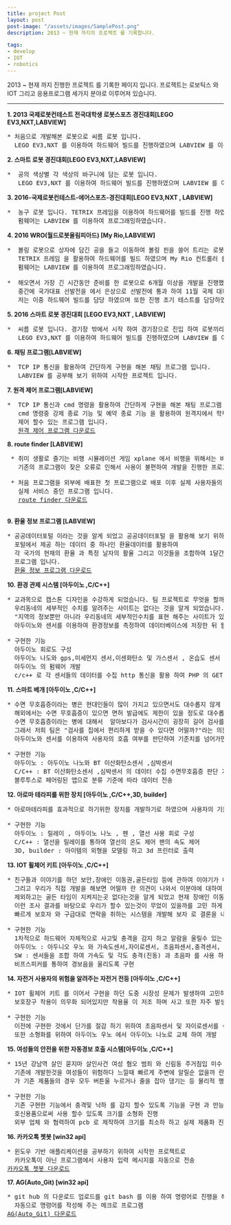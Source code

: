 ```yaml
---
title: project Post
layout: post
post-image: "/assets/images/SamplePost.png"
description: 2013 ~ 현재 까지의 프로젝트 를 기록합니다.

tags:
- develop
- IOT
- robotics
---
```


2013 ~ 현재 까지 진행한 프로젝트 를 기록한 페이지 입니다. 프로젝트는 로보틱스 와 IOT 그리고 응용프로그램 세가지 분야로 이루어져 있습니다.


---

**1. 2013 국제로봇컨테스트 전국대학생 로봇스포츠 경진대회[LEGO EV3,NXT,LABVIEW]**
<pre>
* 처음으로 개발해본 로봇으로 씨름 로봇 입니다.
  LEGO EV3,NXT 를 이용하여 하드웨어 빌드를 진행하였으며 LABVIEW 를 이용하여 프로그래밍하였습니다.
</pre>

**2. 스마트 로봇 경진대회[LEGO EV3,NXT,LABVIEW]**
<pre>
*  공의 색상별 각 색상의 바구니에 담는 로봇 입니다.
   LEGO EV3,NXT 를 이용하여 하드웨어 빌드를 진행하였으며 LABVIEW 를 이용하여 프로그래밍하였습니다.
</pre>

**3. 2016-국제로봇컨테스트-에어스포츠-경진대회[LEGO EV3,NXT , LABVIEW]**
<pre>
*  농구 로봇 입니다. TETRIX 프레임을 이용하여 하드웨어를 빌드를 진행 하였고 EV3,NXT 컨트롤러를 사용 하였습니다.
   펌웨어는 LABVIEW 를 이용하여 프로그래밍하였습니다.
</pre>

**4. 2016 WRO(월드로봇올림피아드) [My Rio,LABVIEW]**
<pre>
*  볼링 로봇으로 상자에 담긴 공을 들고 이동하여 볼링 핀을 쓸어 트리는 로봇 입니다. 
   TETRIX 프레임 을 활용하여 하드웨어를 빌드 하였으며 My Rio 컨트롤러 를 사용하였습니다.
   펌웨어는 LABVIEW 를 이용하여 프로그래밍하였습니다.

*  해오면서 가장 긴 시간동안 준비를 한 로봇으로 6개월 이상을 개발을 진행했습니다.
   중간에 국가대표 선발전을 에서 은상으로 선발전에 통과 하여 11월 국제 대회 까지 팀원들 모두가 밤샘 작업으로 완성한 로봇 입니다.
   저는 이중 하드웨어 빌드를 담당 하였으며 또한 진행 초기 테스트를 담당하였습니다.
</pre>

**5. 2016 스마트 로봇 경진대회 [LEGO EV3,NXT , LABVIEW]**
<pre>
*  씨름 로봇 입니다. 경기장 밖에서 시작 하여 경기장으로 진입 하여 로봇끼리 대결을 하는 로봇으로
   LEGO EV3,NXT 를 이용하여 하드웨어 빌드를 진행하였으며 LABVIEW 를 이용하여 프로그래밍하였습니다.
</pre>

**6. 채팅 프로그램[LABVIEW]**
 <pre>
*  TCP IP 통신을 활용하여 간단하게 구현을 해본 채팅 프로그램 입니다.
   LABVIEW 를 공부해 보기 위하여 시작한 프로젝트 입니다.
</pre>

**7. 원격 제어 프로그램[LABVIEW]**
 <pre>
*  TCP IP 통신과 cmd 명령을 활용하여 간단하게 구현을 해본 채팅 프로그램 입니다.
   cmd 명령중 강제 종료 기능 및 예약 종료 기능 을 활용하여 원격지에서 학부모가 자녀들의PC 사용 시간을
   제어 할수 있는 프로그램 입니다.
   <a href="https://github.com/gomtings/project/tree/main/portfolio/labview/gugudan">원격 제어 프로그램 다운로드</a>
</pre>

**8. route finder [LABVIEW]**
 <pre>
 * 취미 생활로 즐기는 비행 시뮬레이션 게임 xplane 에서 비행을 위해서는 비행 루트를 다운로드 받아야 하는데
   기존의 프로그램이 잦은 오류로 인해서 사용이 불편하여 개발을 진행한 프로그램 입니다.
 
 * 처음 프로그램을 외부에 배표한 첫 프로그램으로 배포 이후 실제 사용자들의 피드백을 받아서 새로운 기능을 추가하는 등
   실제 서비스 중인 프로그램 입니다.
   <a href="https://github.com/gomtings/project/tree/main/portfolio/labview/ATC%20app">route finder 다운로드</a>
 </pre>

**9. 환율 정보 프로그램 [LABVIEW]**
<pre>
* 공공데이터포털 이라는 것을 알게 되었고 공공데이터포털 을 활용해 보기 위하여 시작한 프로젝트 입니다.
  포털에서 제공 하는 데이터 중 하나인 환율데이터를 활용하여
  각 국가의 현재의 환율 과 특정 날자의 활율 그리고 이것들을 조합하여 1달간의 환율 변동 추이 등을 그래프로 나타내 주는
  프로그램 입니다.
  <a href="https://github.com/gomtings/project/tree/main/portfolio/labview/%ED%99%98%EC%9C%A8">환율 정보 프로그램 다운로드</a>
</pre>

**10. 환경 관제 시스템 [아두이노 ,C/C++]**
<pre>
* 교과목으로 캡스톤 디자인을 수강하게 되었습니다. 팀 프로젝트로 무엇을 할까 고민하다가 미세먼지 등 환경이 이슈가 되는 현재 지역의 정보는 알수 있지만 
  우리동네의 세부적인 수치를 알려주는 사이트는 없다는 것을 알게 되었습니다.
  "지역의 정보뿐만 아니라 우리동네의 세부적인수치를 표현 해주는 사이트가 있다면 어떨까?" 라는 생각으로 시작하게 되었습니다. 
  아두이노와 센서를 이용하여 환경정보를 측정하여 데이터베이스에 저장한 뒤 웹페이지 에서는 지도와 데이터베이스를 이용하여 적절한 데이터를 사용자에게 보여지도록 구현하였습니다.

* 구현한 기능
  아두이노 회로도 구성
  아두이노 나도와 gps,미세먼지 센서,이센화탄소 및 가스센서 , 온습도 센서 를 활용하여 회로 구성
  아두이노 의 펌웨어 개발
  c/c++ 로 각 센서들의 데이터를 수집 http 통신을 활용 하여 PHP 의 GET 방식으로 닷홈의 mysql DB에 각 센서 데이터 와 GPS 좌표를 DB에 추가
</pre>

**11. 스마트 베개 [아두이노 ,C/C++]**
<pre>
* 수면 무호흡증이라는 병은 현대인들이 많이 가지고 있으면서도 대수롭지 않게 생각하는 병입니다. 
  해외에서는 수면 무호흡증이 있으면 면허 발급에도 제한이 있을 정도로 대수롭지 않게 생각할 병이 아닙니다. 
  수면 무호흡증이라는 병에 대해서  알아보다가 검사시간이 굉장히 길어 검사를 받기 쉽지않다는 것을 알게 되었습니다. 
  그래서 저희 팀은 "검사를 집에서 편리하게 받을 수 있다면 어떨까?"라는 의문점에서 프로젝트를 시작하게 되었습니다.
  아두이노와 센서를 이용하여 사용자의 호흡 여부를 판단하여 기준치를 넘어가면 경보를 울려 사용자를 깨움과 동시에 데이터베이스에 수치를 기록하 여 사용자 스스로 수면무호흡증 검사를 할 수 있도록 구현하였습니다.

* 구현한 기능
  아두이노 : 아두이노 나노와 BT 이산화탄소센서 ,심박센서
  C/C++ : BT 이산화탄소센서 ,심박센서 의 데이터 수집 수면무호흡증 판단 기준에 따른 분류 를 진행하고
  블루투스로 페어링된 앱으로 분류 기준에 따라 데이터 전송
</pre>

**12. 아로마 테라피를 위한 장치 [아두이노 ,C/C++,3D, builder]**
<pre>
* 아로마테라피를 효과적으로 하기위한 장치를 개발하기로 하였으며 사용자의 기분에 따라 향의 강도를 설정 할수 있도록 구성

* 구현한 기능
  아두이노 : 릴레이 , 아두이노 나노 , 펜 , 열선 사용 회로 구성
  C/C++ : 열선을 릴레이를 통하여 열선의 온도 제어 팬의 속도 제어
  3D, builder : 아이템의 외형을 모델링 하고 3d 프린터로 출력
</pre>

**13. IOT 휠체어 키트 [아두이노 ,C/C++]**
<pre>
* 친구들과 이야기를 하던 보안,장애인 이동권,골든타임 등에 관하여 이야기가 나오게 되었습니다.
  그리고 우리가 직접 개발을 해보면 어떨까 란 의견이 나와서 이분야에 대하여 조사를 한결과 수도권을
  제외하고는 골든 타임이 지켜지는곳 없다는것을 알게 되었고 현재 장애인 이동권이 이슈라는것 또한 알게되었습니다.
  이런 조사 결과를 바탕으로 우리가 할수 있는것이 무었이 있을까를 고민 하게 되었고 장애인의 사고 발생시 이것을 미리 알아차리고
  빠르게 보호자 와 구급대로 연락을 취하는 시스템을 개발해 보자 로 결론을 내리게 되어 시스템을 개발하기 시작 하였습니다.

* 구현한 기능
  1차적으로 하드웨어 자체적으로 사고및 충격을 감지 하고 알람을 울릴수 있는 시스템을 구현 하였습니다.
  아두이노 : 아두니오 우노 와 가속도센서,자이로센서, 초음파센서,충격센서, 를 이용하여 회로 구현
  SW : 센서들을 조합 하여 가속도 및 각도 충격(진동) 과 초음파 를 사용 하여 사고 및 충격 발생 유무를 감지
  비프스피커를 통하여 경보음을 울리도록 구현
</pre>

**14. 자전거 사용자의 위험을 알려주는 자전거 전등 [아두이노 ,C/C++]**
<pre>
* IOT 휠체어 키트 를 이어서 구현을 하던 도중 시장성 문제가 발생하여 고민하던중 자전거 시장이 최근 급 성장 하고 있으며
  보호장구 착용이 의무화 되어있지만 착용율 이 저조 하며 사고 또한 자주 발생 한다는것에 착안하여 개발하기 시작

* 구현한 기능
  이전에 구현한 것에서 단가를 절감 하기 위하여 초음파센서 및 자이로센서를 삭제 하여 기능을 구현
  또한 소형화를 위하여 아두이노 우노 에서 아두이노 나노로 교체 하여 개발
</pre>

**15. 여성들의 안전을 위한 자동경보 호출 시스템[아두이노 ,C/C++]**
<pre>
* 15년 강남역 살인 묻지마 살인사건 여성 혐오 범죄 와 신림동 주거침입 미수 사건 등 여성관련 범죄가 증가 한다는 것 확인하여
  기존에 개발한것을 여성들이 위험하다 느낄때 빠르게 주변에 알릴순 없을까 란 생각을 하던중 여성관련 호신용품중 하나인 호신용 경보기
  가 기존 제품들의 경우 모두 버튼울 누르거나 줄을 잡아 댕기는 등 물리적 행동을 통해서 동작을 한다는 것을 확인하고 구현 시작

* 구현한 기능
  기존 구현한 기능에서 충격및 낙하 를 감지 할수 있도록 기능을 구현 과 만능 기판 내에 아두이노 와 센서들을 모두 내장하여
  호신용품으로써 사용 할수 있도록 크기를 소형화 진행
  외부 업체 와 협력하여 pcb 로 제작하여 크기를 최소하 하고 실제 제품화 진행
</pre>

**16. 카카오톡 쳇봇 [win32 api]**
<pre>
* 윈도우 기반 애플리케이션을 공부하기 위하여 시작한 프로젝트로
  카카오톡이 아닌 프로그램에서 사용자 입력 메시지를 자동으로 전송
<a href="https://github.com/gomtings/project/tree/main/portfolio/win32%20api/exwinapi">카카오톡 쳇봇 다운로드</a>
</pre>

**17. AG(Auto_Git) [win32 api]**
<pre>
* git hub 의 다운로드 업로드를 git bash 를 이용 하여 명령어로 진행을 해야 하는 불편함을 간소화 하고자
  자동으로 명령어를 작성해 주는 메크로 프로그램
<a href="https://github.com/gomtings/project/tree/main/portfolio/win32%20api/AG(Auto_Git)">AG(Auto_Git) 다운로드</a>
</pre>